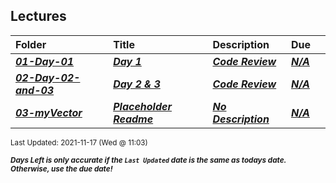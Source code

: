 ## Lectures

| Folder | Title | Description | Due |  |
|:------|:------|:------|:------|:-----:|
| ***<a href="https://github.com/rugbyprof/2143-Object-Oriented-Programming/tree/master/Lectures/01-Day-01">01-Day-01</a>*** | ***<a href="https://github.com/rugbyprof/2143-Object-Oriented-Programming/tree/master/Lectures/01-Day-01"> Day 1 </a>*** | ***<a href="https://github.com/rugbyprof/2143-Object-Oriented-Programming/tree/master/Lectures/01-Day-01"> Code Review</a>*** | ***<a href="https://github.com/rugbyprof/2143-Object-Oriented-Programming/tree/master/Lectures/01-Day-01">N/A</a>*** |  |
| ***<a href="https://github.com/rugbyprof/2143-Object-Oriented-Programming/tree/master/Lectures/02-Day-02-and-03">02-Day-02-and-03</a>*** | ***<a href="https://github.com/rugbyprof/2143-Object-Oriented-Programming/tree/master/Lectures/02-Day-02-and-03"> Day 2 & 3 </a>*** | ***<a href="https://github.com/rugbyprof/2143-Object-Oriented-Programming/tree/master/Lectures/02-Day-02-and-03"> Code Review</a>*** | ***<a href="https://github.com/rugbyprof/2143-Object-Oriented-Programming/tree/master/Lectures/02-Day-02-and-03">N/A</a>*** |  |
| ***<a href="https://github.com/rugbyprof/2143-Object-Oriented-Programming/tree/master/Lectures/03-myVector">03-myVector</a>*** | ***<a href="https://github.com/rugbyprof/2143-Object-Oriented-Programming/tree/master/Lectures/03-myVector"> Placeholder Readme </a>*** | ***<a href="https://github.com/rugbyprof/2143-Object-Oriented-Programming/tree/master/Lectures/03-myVector"> No Description</a>*** | ***<a href="https://github.com/rugbyprof/2143-Object-Oriented-Programming/tree/master/Lectures/03-myVector">N/A</a>*** |  |

<sup>Last Updated: 2021-11-17 (Wed @ 11:03)</sup> 

<sup>***Days Left is only accurate if the `Last Updated` date is the same as todays date. Otherwise, use the due date!***</sup> 